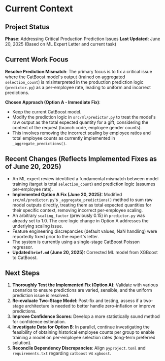 # Current Context

## Project Status
**Phase**: Addressing Critical Production Prediction Issues
**Last Updated**: June 20, 2025 (Based on ML Expert Letter and current task)

## Current Work Focus
**Resolve Prediction Mismatch**: The primary focus is to fix a critical issue where the CatBoost model's output (trained on aggregated `selection_count`) is misinterpreted in the production prediction logic (`predictor.py`) as a per-employee rate, leading to uniform and incorrect predictions.

**Chosen Approach (Option A - Immediate Fix)**:
- Keep the current CatBoost model.
- Modify the prediction logic in `src/ml/predictor.py` to treat the model's raw output as the total expected quantity for a gift, considering the context of the request (branch code, employee gender counts).
- This involves removing the incorrect scaling by employee ratios and total employee counts as currently implemented in `_aggregate_predictions()`.

## Recent Changes (Reflects Implemented Fixes as of June 20, 2025)
- An ML expert review identified a fundamental mismatch between model training (target is total `selection_count`) and prediction logic (assumes per-employee rate).
- **Implemented Option A Fix (June 20, 2025):** Modified `src/ml/predictor.py`'s `_aggregate_predictions()` method to sum raw model outputs directly, treating them as total expected quantities for their specific context, removing incorrect per-employee scaling.
- An arbitrary `scaling_factor` (previously 0.15) in `predictor.py` was already set to 1.0. The core logic change in Option A addresses the underlying scaling issue.
- Feature engineering discrepancies (default values, NaN handling) were reportedly fixed prior to the expert's letter.
- The system is currently using a single-stage CatBoost Poisson regressor.
- **Updated `brief.md` (June 20, 2025):** Corrected ML model from XGBoost to CatBoost.

## Next Steps
1.  **Thoroughly Test the Implemented Fix (Option A)**: Validate with various scenarios to ensure predictions are varied, sensible, and the uniform prediction issue is resolved.
2.  **Re-evaluate Two-Stage Model**: Post-fix and testing, assess if a two-stage architecture is needed to better handle zero-inflation or improve predictions.
3.  **Improve Confidence Scores**: Develop a more statistically sound method for confidence estimation.
4.  **Investigate Data for Option B**: In parallel, continue investigating the feasibility of obtaining historical employee counts per group to enable training a model on per-employee selection rates (long-term preferred solution).
5.  **Reconcile Dependency Discrepancies**: Align `pyproject.toml` and `requirements.txt` regarding `catboost` vs `xgboost`.
